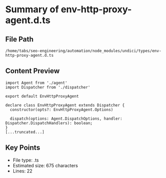 # Summary of env-http-proxy-agent.d.ts
  
## File Path
`/home/tabs/seo-engineering/automation/node_modules/undici/types/env-http-proxy-agent.d.ts`

## Content Preview
```
import Agent from './agent'
import Dispatcher from './dispatcher'

export default EnvHttpProxyAgent

declare class EnvHttpProxyAgent extends Dispatcher {
  constructor(opts?: EnvHttpProxyAgent.Options)

  dispatch(options: Agent.DispatchOptions, handler: Dispatcher.DispatchHandlers): boolean;
}
[...truncated...]
```

## Key Points
- File type: .ts
- Estimated size: 675 characters
- Lines: 22
